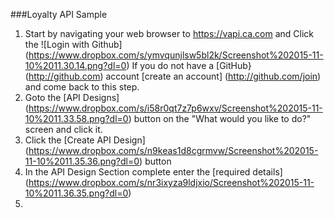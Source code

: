 ###Loyalty API Sample

1. Start by navigating your web browser to https://vapi.ca.com and Click the ![Login with Github] (https://www.dropbox.com/s/ymvqunjlsw5bl2k/Screenshot%202015-11-10%2011.30.14.png?dl=0)
If you do not have a [GitHub} (http://github.com) account [create an account] (http://github.com/join) and come back to this step.
2. Goto the [API Designs] (https://www.dropbox.com/s/i58r0qt7z7p6wxv/Screenshot%202015-11-10%2011.33.58.png?dl=0) button on the "What would you like to do?" screen and click it.
3. Click the [Create API Design] (https://www.dropbox.com/s/n9keas1d8cgrmvw/Screenshot%202015-11-10%2011.35.36.png?dl=0) button
4. In the API Design Section complete enter the [required details] (https://www.dropbox.com/s/nr3ixyza9ldjxio/Screenshot%202015-11-10%2011.36.35.png?dl=0)
5. 
